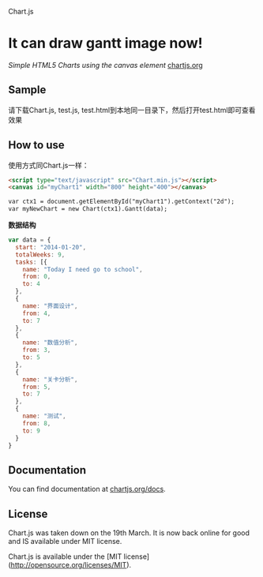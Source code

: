Chart.js

It can draw gantt image now!
=======
*Simple HTML5 Charts using the canvas element* [chartjs.org](http://www.chartjs.org)

Sample
-------
请下载Chart.js, test.js, test.html到本地同一目录下，然后打开test.html即可查看效果

How to use
-------
使用方式同Chart.js一样：
```html
<script type="text/javascript" src="Chart.min.js"></script>
<canvas id="myChart1" width="800" height="400"></canvas>

var ctx1 = document.getElementById("myChart1").getContext("2d");
var myNewChart = new Chart(ctx1).Gantt(data);
```
**数据结构**
```js 
var data = {
  start: "2014-01-20",
  totalWeeks: 9,
  tasks: [{
    name: "Today I need go to school",
    from: 0,
    to: 4
  },
  {
    name: "界面设计",
    from: 4,
    to: 7
  },
  {
    name: "数值分析",
    from: 3,
    to: 5
  },
  {
    name: "关卡分析",
    from: 5,
    to: 7
  },
  {
    name: "测试",
    from: 8,
    to: 9
  }
}
```

Documentation
-------
You can find documentation at [chartjs.org/docs](http://www.chartjs.org/docs).

License
-------
Chart.js was taken down on the 19th March. It is now back online for good and IS available under MIT license.

Chart.js is available under the [MIT license] (http://opensource.org/licenses/MIT).
